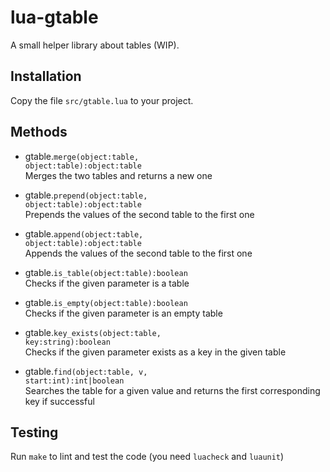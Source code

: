# lua-gtable
A small helper library about tables (WIP).

## Installation
Copy the file `src/gtable.lua` to your project.

## Methods
* gtable.<code>merge(object:table, object:table):object:table</code><br />
Merges the two tables and returns a new one

* gtable.<code>prepend(object:table, object:table):object:table</code><br />
Prepends the values of the second table to the first one

* gtable.<code>append(object:table, object:table):object:table</code><br />
Appends the values of the second table to the first one

* gtable.<code>is_table(object:table):boolean</code><br />
Checks if the given parameter is a table

* gtable.<code>is_empty(object:table):boolean</code><br />
Checks if the given parameter is an empty table

* gtable.<code>key_exists(object:table, key:string):boolean</code><br />
Checks if the given parameter exists as a key in the given table

* gtable.<code>find(object:table, v, start:int):int|boolean</code><br />
Searches the table for a given value and returns the first corresponding key if successful

## Testing
Run `make` to lint and test the code (you need `luacheck` and `luaunit`)
